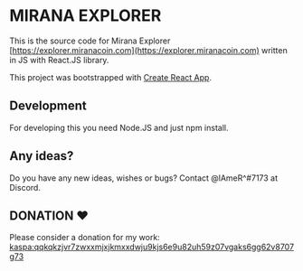 # MIRANA EXPLORER

This is the source code for Mirana Explorer [https://explorer.miranacoin.com](https://explorer.miranacoin.com) written in JS with React.JS library.

This project was bootstrapped with [Create React App](https://github.com/facebook/create-react-app).

## Development

For developing this you need Node.JS and just npm install.

## Any ideas?

Do you have any new ideas, wishes or bugs? Contact @lAmeR^#7173 at Discord.

## DONATION ♥

Please consider a donation for my work: [kaspa:qqkqkzjvr7zwxxmjxjkmxxdwju9kjs6e9u82uh59z07vgaks6gg62v8707g73](https://explorer.miranacoin.com/addresses/kaspa:qqkqkzjvr7zwxxmjxjkmxxdwju9kjs6e9u82uh59z07vgaks6gg62v8707g73)
